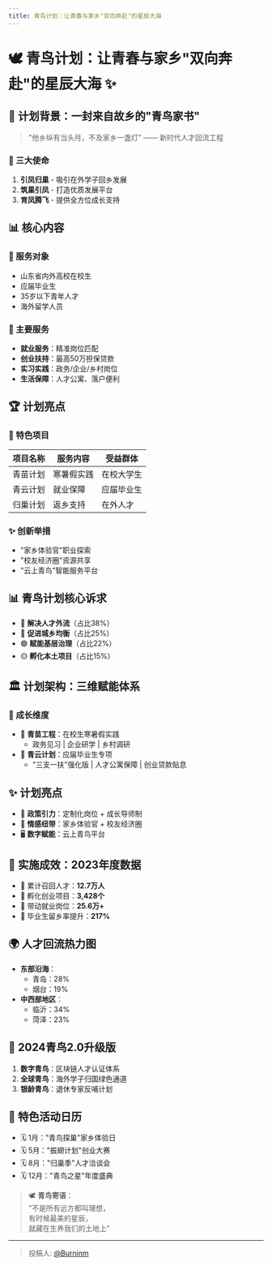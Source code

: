 ```yaml
---
title: 青鸟计划：让青春与家乡"双向奔赴"的星辰大海
---
```


# 🕊️ 青鸟计划：让青春与家乡"双向奔赴"的星辰大海 ✨

## 🌠 计划背景：一封来自故乡的"青鸟家书"
> "他乡纵有当头月，不及家乡一盏灯" —— 新时代人才回流工程

### 📌 三大使命
1. **引凤归巢** - 吸引在外学子回乡发展
2. **筑巢引凤** - 打造优质发展平台
3. **育凤腾飞** - 提供全方位成长支持

## 📊 核心内容

### 🎯 服务对象
- 山东省内外高校在校生
- 应届毕业生
- 35岁以下青年人才
- 海外留学人员

### 💼 主要服务
- **就业服务**：精准岗位匹配
- **创业扶持**：最高50万担保贷款
- **实习实践**：政务/企业/乡村岗位
- **生活保障**：人才公寓、落户便利

## 🏆 计划亮点

### 🌈 特色项目
| 项目名称 | 服务内容 | 受益群体 |
|---------|----------|----------|
| 青苗计划 | 寒暑假实践 | 在校大学生 |
| 青云计划 | 就业保障 | 应届毕业生 | 
| 归巢计划 | 返乡支持 | 在外人才 |
### ✨ 创新举措
- "家乡体验官"职业探索
- "校友经济圈"资源共享
- "云上青鸟"智能服务平台
## 📊 青鸟计划核心诉求
- 🔴 **解决人才外流**（占比38%）
- 🔵 **促进城乡均衡**（占比25%）
- 🟢 **赋能基层治理**（占比22%）
- 🟡 **孵化本土项目**（占比15%）

## 🏛️ 计划架构：三维赋能体系
### 🌱 成长维度
- 🎯 **青苗工程**：在校生寒暑假实践
  - 政务见习 | 企业研学 | 乡村调研
- 💼 **青云计划**：应届毕业生专项
  - "三支一扶"强化版 | 人才公寓保障 | 创业贷款贴息

## ✨ 计划亮点
- 🌟 **政策引力**：定制化岗位 + 成长导师制
- 💞 **情感纽带**：家乡体验官 + 校友经济圈
- 🖥️ **数字赋能**：云上青鸟平台

## 🎯 实施成效：2023年度数据
- 📌 累计召回人才：**12.7万人**
- 📌 孵化创业项目：**3,428个**
- 📌 带动就业岗位：**25.6万+**
- 📌 毕业生留乡率提升：**217%**

## 🌍 人才回流热力图
- **东部沿海**：
  - 青岛：28%
  - 烟台：19%
- **中西部地区**：
  - 临沂：34%
  - 菏泽：23%

## 🚀 2024青鸟2.0升级版
1. **数字青鸟**：区块链人才认证体系
2. **全球青鸟**：海外学子归国绿色通道
3. **银龄青鸟**：退休专家反哺计划

## 📅 特色活动日历
- 🗓️ 1月："青鸟探巢"家乡体验日
- 🗓️ 5月："振翅计划"创业大赛
- 🗓️ 8月："归巢季"人才洽谈会
- 🗓️ 12月："青鸟之星"年度盛典

> 🕊️ **青鸟寄语**：  
> "不是所有远方都叫理想，  
> 有时候最美的星辰，  
> 就藏在生养我们的土地上"

---

> 投稿人: [@Burninm](https://github.com/Burninm)
